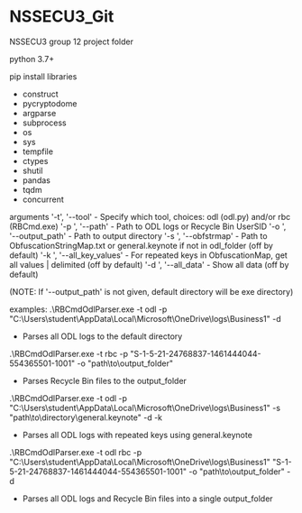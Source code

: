 # NSSECU3_Git
NSSECU3 group 12 project folder

python 3.7+

pip install libraries
- construct
- pycryptodome
- argparse
- subprocess
- os
- sys
- tempfile
- ctypes
- shutil
- pandas
- tqdm
- concurrent

arguments
'-t'<tool>, 	'--tool' 		    - Specify which tool, choices: odl (odl.py) and/or rbc (RBCmd.exe)
'-p <path>',	'--path' 		    - Path to ODL logs or Recycle Bin UserSID
'-o <path>', 	'--output_path' 	- Path to output directory
'-s <hive>', 	'--obfstrmap' 	    - Path to ObfuscationStringMap.txt or general.keynote if not in odl_folder (off by default)
'-k <hive>', 	'--all_key_values' 	- For repeated keys in ObfuscationMap, get all values | delimited (off by default)
'-d <hive>', 	'--all_data' 	    - Show all data (off by default)

(NOTE: If '--output_path' is not given, default directory will be exe directory)


examples:
.\RBCmdOdlParser.exe -t odl -p "C:\Users\student\AppData\Local\Microsoft\OneDrive\logs\Business1" -d
- Parses all ODL logs to the default directory

.\RBCmdOdlParser.exe -t rbc -p "S-1-5-21-24768837-1461444044-554365501-1001" -o "path\to\output_folder"
- Parses Recycle Bin files to the output_folder

.\RBCmdOdlParser.exe -t odl -p "C:\Users\student\AppData\Local\Microsoft\OneDrive\logs\Business1" -s "path\to\directory\general.keynote" -d -k
- Parses all ODL logs with repeated keys using general.keynote

.\RBCmdOdlParser.exe -t odl rbc -p "C:\Users\student\AppData\Local\Microsoft\OneDrive\logs\Business1" "S-1-5-21-24768837-1461444044-554365501-1001" -o "path\to\output_folder" -d
- Parses all ODL logs and Recycle Bin files into a single output_folder
